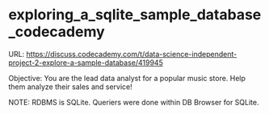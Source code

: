 # exploring_a_sqlite_sample_database_codecademy

URL: https://discuss.codecademy.com/t/data-science-independent-project-2-explore-a-sample-database/419945

Objective: You are the lead data analyst for a popular music store. Help them analyze their sales and service!

NOTE: RDBMS is SQLite. Queriers were done within DB Browser for SQLite. 
